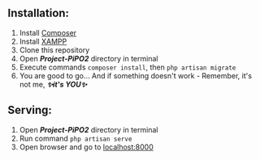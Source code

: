 ## Installation:
1. Install [Composer](https://getcomposer.org/download/)
2. Install [XAMPP](https://www.apachefriends.org/download.html)
3. Clone this repository
4. Open _**Project-PiPO2**_ directory in terminal 
5. Execute commands ```composer install```, then ```php artisan migrate```
6. You are good to go... And if something doesn't work - Remember, it's not me, _**✨it's YOU✨**_ 

## Serving:
1. Open _**Project-PiPO2**_ directory in terminal
2. Run command ```php artisan serve```
3. Open browser and go to [localhost:8000](localhost:8000)